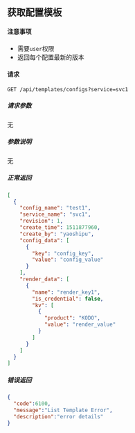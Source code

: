 ## 获取配置模板

#### 注意事项

- 需要`user`权限
- 返回每个配置最新的版本

#### 请求

```
GET /api/templates/configs?service=svc1
```

##### 请求参数

无

##### 参数说明

无

##### 正常返回

```json
[
  {
    "config_name": "test1",
    "service_name": "svc1",
    "revision": 1,
    "create_time": 1511877960,
    "create_by": "yaoshipu",
    "config_data": [
      {
        "key": "config_key",
        "value": "config_value"
      }
    ],
    "render_data": [
      {
        "name": "render_key1",
        "is_credential": false,
        "kv": [
          {
            "product": "KODO",
            "value": "render_value"
          }
        ]
      }
    ]
  }
]
```

##### 错误返回

```json
{
  "code":6100,
  "message":"List Template Error",
  "description":"error details"
}
```
